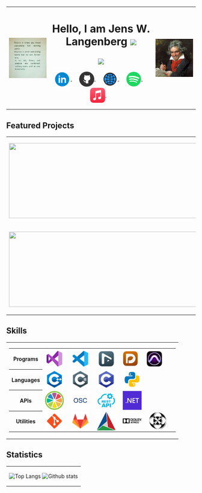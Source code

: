 <table>
  <tr>
    <td><img align="center" src="Assets/meme.jpg" width="300" /></td>
    <td align="center">
      <h1>
      <p align = "center">
        Hello, I am Jens W. Langenberg
        <img src="https://media.giphy.com/media/hvRJCLFzcasrR4ia7z/giphy.gif" width="28">
      </p>
      </h1>
        <p align = "center">
          <img src = "https://readme-typing-svg.herokuapp.com?color=287233&&size=20&font=Fira+Code&center=true&vCenter=true&width=500&lines=Classical+Music+Enthusiast+and+Composer;Audio+Post+Production+in+3D+audio;C%2B%2B+Audio+developer+@+Elgato">
        </p>
      <p align = "center">
      <a href="https://www.linkedin.com/in/jens-langenberg-280990172/" target="_blank">
        <img align="center" alt="LinkedIn" width="45px" src="Assets/linkedin.png" />
      </a>&nbsp;&nbsp;&nbsp;&nbsp;
      <a href="https://github.com/Diversiam90815" target="_blank">
        <img align="center" alt="GitHub" width="40px" src="Assets/github.png" />
      </a>&nbsp;&nbsp;&nbsp;&nbsp;
      <a href="https://www.diversiam.com" target="_blank">
        <img align="center" alt="Website" width="40px" src="Assets/website.svg" />
      </a>&nbsp;&nbsp;&nbsp;&nbsp;
      <a href="https://open.spotify.com/artist/5JSNQQjlPc8HnwdZStpKBR?si=MJActuu0TuO4jZKP-QiS0A" target="_blank">
        <img align="center" alt="Spotify" width="40px" src="Assets/spotify.png" />
      </a>&nbsp;&nbsp;&nbsp;&nbsp;
      <a href="https://music.apple.com/de/artist/diversiam/1463841687?l=en-GB" target="_blank">
        <img align="center" alt="AppleMusic" width="40px" src="Assets/applemusic.png" />
      </a>&nbsp;&nbsp;&nbsp;&nbsp;
      </p>
    </td>
    <td><img align="center" src="Assets/beethoven.jpg" width="300" /></td>
  </tr>
</table>

## Featured Projects

<table>
  <tr>
    <td>
      <p align=center>
        <a href="https://github.com/Diversiam90815/TheOrchestra" target="_blank">
          <img width="500em" height="200px" src="https://github-readme-stats.vercel.app/api/pin/?username=Diversiam90815&repo=TheOrchestra&theme=github_dark"/>
        </a>
      </p>
    </td>
    <td>
      <p align=center>
        <a href="https://github.com/Diversiam90815/Plugin-Distortion" target="_blank">
          <img width="500em" height="200px" src="https://github-readme-stats.vercel.app/api/pin/?username=Diversiam90815&repo=Plugin-Distortion&theme=github_dark"/>
        </a>
      </p>
    </td>
  </tr>
  <tr>
    <td>
      <p align=center>
        <a href="https://github.com/Diversiam90815/Chess-Game" target="_blank">
          <img width="500px" height="200px" src="https://github-readme-stats.vercel.app/api/pin/?username=Diversiam90815&repo=Chess-Game&theme=github_dark"/>
        </a>
      </p>
    </td>
    <td>
      <p align=center>
        <a href="https://github.com/Diversiam90815/Space-Wars" target="_blank">
          <img width="500px" height="200px" src="https://github-readme-stats.vercel.app/api/pin/?username=Diversiam90815&repo=Space-Wars&theme=github_dark"/>
        </a>
      </p>
    </td>
  </tr>
</table>

## Skills

<table>
  <tr>
    <td>
      <table>
        <tr>
          <th><center>Programs</center></th>
          <td>
            <img align="center" alt="VisualStudio" width="50px" src="Assets/visualstudio.png"/>&nbsp;&nbsp;&nbsp;&nbsp;
            <img align="center" alt="VSCode" width="50px" src="Assets/vscode.png"/>&nbsp;&nbsp;&nbsp;&nbsp;
            <img align="center" alt="Nuendo" width="50px" src="Assets/nuendo.png"/>&nbsp;&nbsp;&nbsp;&nbsp;
            <img align="center" alt="Dorico" width="40px" src="Assets/dorico.png"/>&nbsp;&nbsp;&nbsp;&nbsp;
            <img align="center" alt="ProTools" width="50px" src="Assets/protools.png"/>&nbsp;&nbsp;&nbsp;&nbsp;
          </td>
        </tr>
        <tr>
          <th><center>Languages</center></th>
          <td>
            <img align="center" alt="C++" width="50px" src="Assets/cpp.png"/>&nbsp;&nbsp;&nbsp;&nbsp;
            <img align="center" alt="C#" width="50px" src="Assets/csharp.png"/>&nbsp;&nbsp;&nbsp;&nbsp;
            <img align="center" alt="C" width="50px" src="Assets/c.png"/>&nbsp;&nbsp;&nbsp;&nbsp;
            <img align="center" alt="Python" width="50px" src="Assets/python.png"/>&nbsp;&nbsp;&nbsp;&nbsp;
          </td>
        </tr>
        <tr>
          <th><center>APIs</center></th>
          <td>
            <img align="center" alt="JUCE" width="50px" src="Assets/juce.png"/>&nbsp;&nbsp;&nbsp;&nbsp;
            <img align="center" alt="OSC" width="50px" src="Assets/osc.jpg"/>&nbsp;&nbsp;&nbsp;&nbsp;
            <img align="center" alt="REST API" width="50px" src="Assets/restapi.png"/>&nbsp;&nbsp;&nbsp;&nbsp;
            <img align="center" alt=".NET" width="50px" src="Assets/microsoft-net.png"/>&nbsp;&nbsp;&nbsp;&nbsp;
          </td>
        </tr>
        <tr>
          <th><center>Utilities</center></th>
          <td>
            <img align="center" alt="Git" width="50px" src="Assets/git.png"/>&nbsp;&nbsp;&nbsp;&nbsp;
            <img align="center" alt="GitLab" width="50px" src="Assets/gitlab.png"/>&nbsp;&nbsp;&nbsp;&nbsp;
            <img align="center" alt="CMake" width="50px" src="Assets/cmake.png"/>&nbsp;&nbsp;&nbsp;&nbsp;
            <img align="center" alt="Dolby Atmos" width="50px" src="Assets/dolbyatmos.png"/>&nbsp;&nbsp;&nbsp;&nbsp;
            <img align="center" alt="Ambisonics" width="50px" src="Assets/ambisonics.png"/>&nbsp;&nbsp;&nbsp;&nbsp;
          </td>
        </tr>
      </table>
    </td>
  </tr>
</table>


## Statistics

<table>
  <tr>
    <td>
      <p align="center">
        <img align="center" width="300" Height="250" src="https://github-readme-stats.vercel.app/api/top-langs/?username=diversiam90815&layout=compact&langs_count=10&theme=github_dark" alt="Top Langs" />
        <img align="center" width="500" height="200" src="https://github-profile-summary-cards.vercel.app/api/cards/profile-details?username=diversiam90815&theme=github_dark" alt="Github stats" />
      </p>
    </td>
  </tr>
</table>
